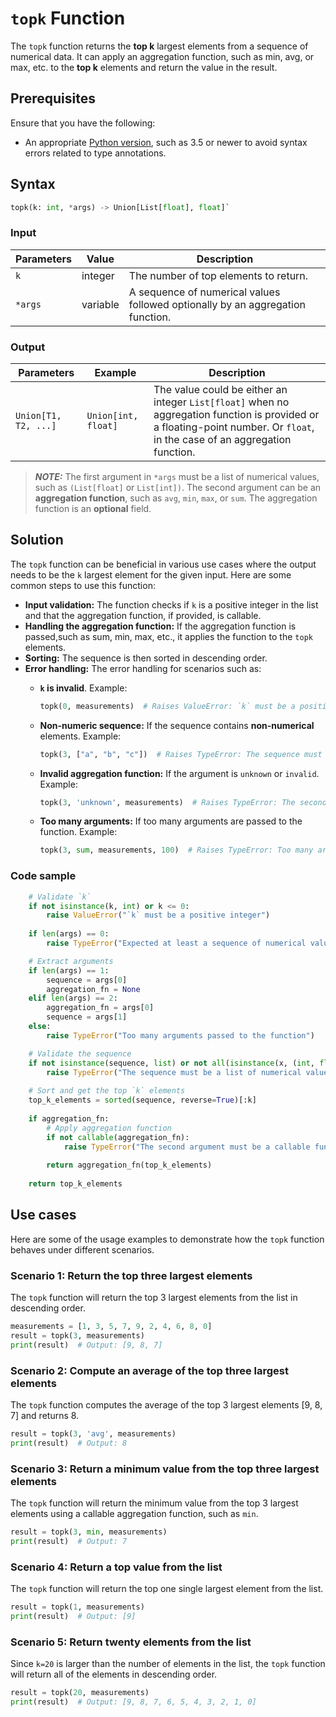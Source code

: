 # `topk` Function

The `topk` function returns the **top k** largest elements from a sequence of numerical data. It can apply an aggregation function, such as min, avg, or max, etc. to the **top k** elements and return the value in the result.

## Prerequisites
Ensure that you have the following:

* An appropriate [Python version](https://www.python.org/downloads/), such as 3.5 or newer to avoid syntax errors related to type annotations.

## Syntax

```py
topk(k: int, *args) -> Union[List[float], float]`
```
### Input

| Parameters  | Value    | Description |
| -------- | ------------|-------------|
| `k`       | integer     | The number of top elements to return. |
| `*args`    |  variable   | A sequence of numerical values followed optionally by an aggregation function. 


### Output

| Parameters  | Example    | Description |
| -------- | ------------|-------------|
| `Union[T1, T2, ...]`       | `Union[int, float]`     |  The value could be either an integer `List[float]` when no aggregation function is provided or a floating-point number. Or `float`, in the case of an aggregation function. |

> **_NOTE:_**  The first argument in `*args` must be a list of numerical values, such as `(List[float]` or `List[int])`. The second argument can be an **aggregation function**, such as `avg`, `min`, `max`, or `sum`. The aggregation function is an **optional** field.     

## Solution

The `topk` function can be beneficial in various use cases where the output needs to be the `k` largest element for the given input.
Here are some common steps to use this function:

* **Input validation:** The function checks if `k` is a positive integer in the list and that the aggregation function, if provided, is callable.
* **Handling the aggregation function:** If the aggregation function is passed,such as sum, min, max, etc., it applies the function to the `topk` elements.
* **Sorting:** The sequence is then sorted in descending order.
* **Error handling:** The error handling for scenarios such as:
    * **`k` is invalid**. Example:
        ```py
        topk(0, measurements)  # Raises ValueError: `k` must be a positive integer.
        ```
    * **Non-numeric sequence:** If the sequence contains **non-numerical** elements. Example:

        ```py
        topk(3, ["a", "b", "c"])  # Raises TypeError: The sequence must be a list of numerical values.
        ```
    * **Invalid aggregation function:** If the argument is `unknown` or `invalid`. Example:
        ```py
        topk(3, 'unknown', measurements)  # Raises TypeError: The second argument must be 'avg' or a callable function.
        ```
    * **Too many arguments:** If too many arguments are passed to the function. Example:
        ```py
        topk(3, sum, measurements, 100)  # Raises TypeError: Too many arguments passed to the function.
        ```

### Code sample

```py
    # Validate `k`
    if not isinstance(k, int) or k <= 0:
        raise ValueError("`k` must be a positive integer")
    
    if len(args) == 0:
        raise TypeError("Expected at least a sequence of numerical values as input")

    # Extract arguments
    if len(args) == 1:
        sequence = args[0]
        aggregation_fn = None
    elif len(args) == 2:
        aggregation_fn = args[0]
        sequence = args[1]
    else:
        raise TypeError("Too many arguments passed to the function")

    # Validate the sequence
    if not isinstance(sequence, list) or not all(isinstance(x, (int, float)) for x in sequence):
        raise TypeError("The sequence must be a list of numerical values")
    
    # Sort and get the top `k` elements
    top_k_elements = sorted(sequence, reverse=True)[:k]
    
    if aggregation_fn:
        # Apply aggregation function
        if not callable(aggregation_fn):
            raise TypeError("The second argument must be a callable function")
        
        return aggregation_fn(top_k_elements)
    
    return top_k_elements

```
## Use cases
Here are some of the usage examples to demonstrate how the `topk` function behaves under different scenarios.

### Scenario 1: Return the top three largest elements

The `topk` function will return the top 3 largest elements from the list in descending order.

```py
measurements = [1, 3, 5, 7, 9, 2, 4, 6, 8, 0]
result = topk(3, measurements)
print(result)  # Output: [9, 8, 7]
```

### Scenario 2: Compute an average of the top three largest elements 

The `topk` function computes the average of the top 3 largest elements [9, 8, 7] and returns 8.

```py
result = topk(3, 'avg', measurements)
print(result)  # Output: 8
```

### Scenario 3: Return a minimum value from the top three largest elements 

The `topk` function will return the minimum value from the top 3 largest elements using a callable aggregation function, such as `min`.

```py
result = topk(3, min, measurements)
print(result)  # Output: 7
```
### Scenario 4: Return a top value from the list 

The `topk` function will return the top one single largest element from the list.

```py
result = topk(1, measurements)
print(result)  # Output: [9]
```

### Scenario 5: Return twenty elements from the list 

Since `k=20` is larger than the number of elements in the list, the `topk` function will return all of the elements in descending order.

```py
result = topk(20, measurements)
print(result)  # Output: [9, 8, 7, 6, 5, 4, 3, 2, 1, 0]
```